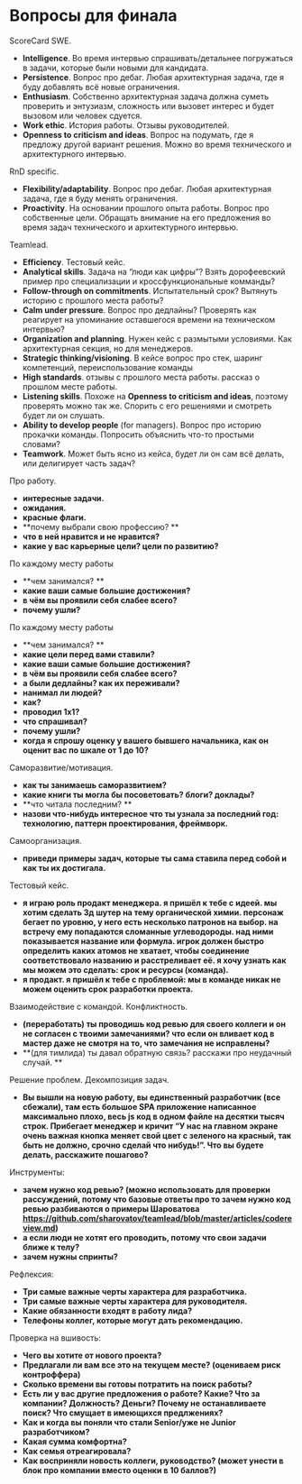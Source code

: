 # Вопросы для финала

ScoreCard SWE.
- **Intelligence**. Во время интервью спрашивать/детальнее погружаться в задачи, которые были новыми для кандидата.
- **Persistence**. Вопрос про дебаг. Любая архитектурная задача, где я буду добавлять всё новые ограничения.
- **Enthusiasm**. Собственно архитектурная задача должна суметь проверить и энтузиазм, сложность или вызовет интерес и будет вызовом или человек сдуется.
- **Work ethic**. История работы. Отзывы руководителей.
- **Openness to criticism and ideas**. Вопрос на подумать, где я предложу другой вариант решения. Можно во время технического и архитектурного интервью.

RnD specific.
- **Flexibility/adaptability**. Вопрос про дебаг. Любая архитектурная задача, где я буду менять ограничения.
- **Proactivity**. На основании прошлого опыта работы. Вопрос про собственные цели. Обращать внимание на его предложения во время задач технического и архитектурного интервью.

Teamlead.
- **Efficiency**. Тестовый кейс.
- **Analytical skills**. Задача на “люди как цифры”? Взять дорофеевский пример про специализации и кроссфункциональные комманды?
- **Follow-through on commitments**. Испытательный срок? Вытянуть историю с прошлого места работы?
- **Calm under pressure**. Вопрос про дедлайны? Проверять как реагирует на упоминание оставшегося времени на техническом интервью?
- **Organization and planning**. Нужен кейс с размытыми условиями. Как архитектурная секция, но для менеджеров.
- **Strategic thinking/visioning**. В кейсе вопрос про стек, шаринг компетенций, переиспользование команды
- **High standards**. отзывы с прошлого места работы. рассказ о прошлом месте работы.
- **Listening skills**. Похоже на **Openness to criticism and ideas**, поэтому проверять можно так же. Спорить с его решениями и смотреть будет ли он слушать.
- **Ability to develop people** (for managers). Вопрос про историю прокачки команды. Попросить объяснить что-то простыми словами?
- **Teamwork**. Может быть ясно из кейса, будет ли он сам всё делать, или делигирует часть задач?

Про работу.
- **интересные задачи.**
- **ожидания.**
- **красные флаги.**
- **почему выбрали свою профессию? **
- **что в ней нравится и не нравится?**
- **какие у вас карьерные цели? цели по развитию?**


По каждому месту работы
- **чем занимался? **
- **какие ваши самые большие достижения?**
- **в чём вы проявили себя слабее всего?**
- **почему ушли?**


По каждому месту работы
- **чем занимался? **
- **какие цели перед вами ставили?**
- **какие ваши самые большие достижения?**
- **в чём вы проявили себя слабее всего?**
- **а были дедлайны? как их переживали?**
- **нанимал ли людей?**
- **как?**
- **проводил 1х1?**
- **что спрашивал?**
- **почему ушли?**
- **когда я спрошу оценку у вашего бывшего начальника, как он оценит вас по шкале от 1 до 10?**


Саморазвитие/мотивация.
- **как ты занимаешь саморазвитием?**
- **какие книги ты могла бы посоветовать? блоги? доклады?**
- **что читала последним? **
- **назови что-нибудь интересное что ты узнала за последний год: технологию, паттерн проектирования, фреймворк.**

Самоорганизация.
- **приведи примеры задач, которые ты сама ставила перед собой и как ты их достигала.**

Тестовый кейс.
- **я играю роль продакт менеджера. я пришёл к тебе с идеей. мы хотим сделать 3д шутер на тему органической химии. персонаж бегает по уровню, у него есть несколько патронов на выбор. на встречу ему попадаются сломанные углеводороды. над ними показывается название или формула. игрок должен быстро определить каких атомов не хватает, чтобы соединение соответствовало названию и расстреливает её. я хочу узнать как мы можем это сделать: срок и ресурсы (команда).**
- **я продакт. я пришёл к тебе с проблемой: мы в команде никак не можем оценить срок разработки проекта.**


Взаимодействие с командой. Конфликтность.
- **(переработать) ты проводишь код ревью для своего коллеги и он не согласен с твоими замечаниями? что если он вливает код в мастер даже не смотря на то, что замечания не исправлены?**
- **(для тимлида) ты давал обратную связь? расскажи про неудачный случай. **

Решение проблем. Декомпозиция задач.
- **Вы вышли на новую работу, вы единственный разработчик (все сбежали), там есть большое SPA приложение написанное максимально плохо, весь js код в одном файле на десятки тысяч строк. Прибегает менеджер и кричит “У нас на главном экране очень важная кнопка меняет свой цвет с зеленого на красный, так быть не должно, срочно сделай что нибудь!”. Что вы будете делать, расскажите пошагово?**


Инструменты:
- **зачем нужно код ревью? (можно использовать для проверки рассуждений, потому что базовые ответы про то зачем нужно код ревью разбиваются о примеры Шароватова https://github.com/sharovatov/teamlead/blob/master/articles/codereview.md)**
- **а если люди не хотят его проводить, потому что свои задачи ближе к телу?**
- **зачем нужны спринты?**

Рефлексия:
- **Три самые важные черты характера для разработчика.**
- **Три самые важные черты характера для руководителя.**
- **Какие обязанности входят в работу лида?**
- **Телефоны коллег, которые могут дать рекомендацию.**

Проверка на вшивость:
- **Чего вы хотите от нового проекта?**
- **Предлагали ли вам все это на текущем месте? (оцениваем риск контроффера)**
- **Сколько времени вы готовы потратить на поиск работы?**
- **Есть ли у вас другие предложения о работе? Какие? Что за компании? Должность? Деньги? Почему не останавливаете поиск? Что смущает в имеющихся предлжениях?**
- **Как и когда вы поняли что стали Senior/уже не Junior разработчиком?**
- **Какая сумма комфортна?**
- **Как семья отреагировала?**
- **Как восприняли новость коллеги, руководство? (может унести в блок про компании вместо оценки в 10 баллов?)**
